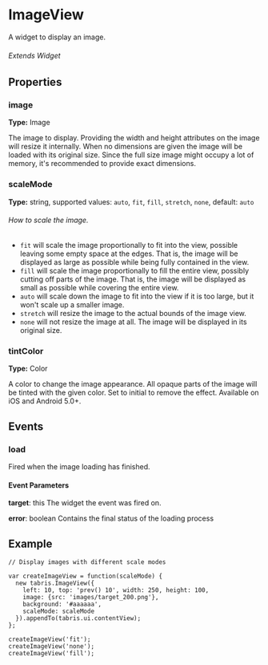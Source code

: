 # ImageView
A widget to display an image.

###### Extends Widget

## Properties

### image

**Type:** Image

The image to display. Providing the width and height attributes on the image will resize it internally. When no dimensions are given the image will be loaded with its original size. Since the full size image might occupy a lot of memory, it's recommended to provide exact dimensions.

### scaleMode

**Type:** string, supported values: `auto`, `fit`, `fill`, `stretch`, `none`, default: `auto`

###### How to scale the image.

- `fit` will scale the image proportionally to fit into the view, possible leaving some empty space at the edges. That is, the image will be displayed as large as possible while being fully contained in the view.
- `fill` will scale the image proportionally to fill the entire view, possibly cutting off parts of the image. That is, the image will be displayed as small as possible while covering the entire view.
- `auto` will scale down the image to fit into the view if it is too large, but it won't scale up a smaller image.
- `stretch` will resize the image to the actual bounds of the image view.
- `none` will not resize the image at all. The image will be displayed in its original size.  
### tintColor

**Type:** Color

A color to change the image appearance. All opaque parts of the image will be tinted with the given color. Set to initial to remove the effect. Available on iOS and Android 5.0+.

## Events

### load

Fired when the image loading has finished.

#### Event Parameters

**target**: this
The widget the event was fired on.

**error**: boolean
Contains the final status of the loading process

## Example  
```
// Display images with different scale modes

var createImageView = function(scaleMode) {
  new tabris.ImageView({
    left: 10, top: 'prev() 10', width: 250, height: 100,
    image: {src: 'images/target_200.png'},
    background: '#aaaaaa',
    scaleMode: scaleMode
  }).appendTo(tabris.ui.contentView);
};

createImageView('fit');
createImageView('none');
createImageView('fill');
```